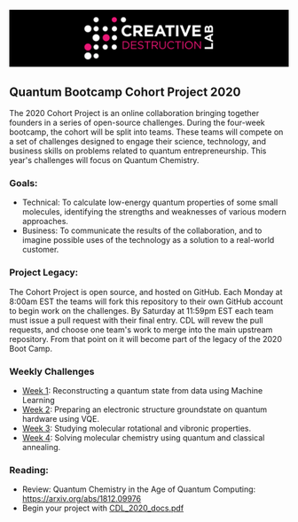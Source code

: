 ![CDL 2020 Cohort Project](figures/CDL_logo.jpg)
## Quantum Bootcamp Cohort Project 2020

The 2020 Cohort Project is an online collaboration bringing together founders in a series of open-source challenges.
During the four-week bootcamp, the cohort will be split into teams.  These teams will compete on a set of challenges 
designed to engage their science, technology, and business skills on problems related to quantum entrepreneurship.
This year's challenges will focus on Quantum Chemistry.

### Goals:  
* Technical: To calculate low-energy quantum properties of some small molecules, identifying the strengths and weaknesses of various modern approaches.
* Business: To communicate the results of the collaboration, and to imagine possible uses of the technology as a solution to a real-world customer.

### Project Legacy:
The Cohort Project is open source, and hosted on GitHub. Each Monday at 8:00am EST the teams will fork this repository to their own GitHub account to begin work on the challenges.  By Saturday at 11:59pm EST each team must issue a pull request with their final entry. CDL will revew the pull requests, and choose one team's work to merge into the main upstream repository. From that point on it will become part of the legacy of the 2020 Boot Camp.

### Weekly Challenges

* [Week 1](https://github.com/CDL-Quantum/CohortProject_2020/tree/master/Project_1_RBM_and_Tomography):  Reconstructing a quantum state from data using Machine Learning
* [Week 2](https://github.com/CDL-Quantum/CohortProject_2020/tree/master/Project_2_VQE_Molecules): Preparing an electronic structure groundstate on quantum hardware using VQE.
* [Week 3](https://github.com/CDL-Quantum/CohortProject_2020/tree/master/Project_3_Franck_Condon_Factors): Studying molecular rotational and vibronic properties.
* [Week 4](https://github.com/CDL-Quantum/CohortProject_2020/tree/master/Project_4_Ising_Annealer): Solving molecular chemistry using quantum and classical annealing.

### Reading:
* Review: Quantum Chemistry in the Age of Quantum Computing: https://arxiv.org/abs/1812.09976
* Begin your project with [CDL_2020_docs.pdf](https://github.com/CDL-Quantum/CohortProject_2020/blob/master/CDL_2020_docs.pdf) 


